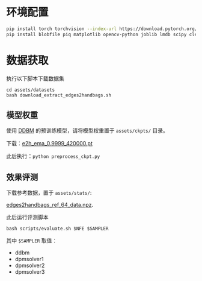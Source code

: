 # 环境配置

```sh
pip install torch torchvision --index-url https://download.pytorch.org/whl/cu121
pip install blobfile piq matplotlib opencv-python joblib lmdb scipy clean-fid easydict torchmetrics rich ipdb wandb
```

# 数据获取
执行以下脚本下载数据集
```
cd assets/datasets
bash download_extract_edges2handbags.sh
```

## 模型权重
使用  [DDBM](https://github.com/alexzhou907/DDBM) 的预训练模型，请将模型权重置于  `assets/ckpts/` 目录。

下载：[e2h_ema_0.9999_420000.pt](https://huggingface.co/alexzhou907/DDBM/resolve/main/e2h_ema_0.9999_420000.pt)

此后执行：`python preprocess_ckpt.py` 

## 效果评测

下载参考数据，置于 `assets/stats/`:

[edges2handbags_ref_64_data.npz](https://huggingface.co/alexzhou907/DDBM/resolve/main/edges2handbags_ref_64_data.npz).

此后运行评测脚本

```
bash scripts/evaluate.sh $NFE $SAMPLER
```

其中 `$SAMPLER` 取值：
- ddbm
- dpmsolver1
- dpmsolver2
- dpmsolver3
